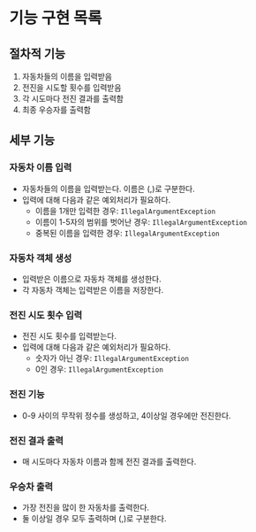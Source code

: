 # 기능 구현 목록

## 절차적 기능
1. 자동차들의 이름을 입력받음
2. 전진을 시도할 횟수를 입력받음
3. 각 시도마다 전진 결과를 출력함
4. 최종 우승자를 출력함

## 세부 기능
### 자동차 이름 입력
- 자동차들의 이름을 입력받는다. 이름은 (,)로 구분한다.
- 입력에 대해 다음과 같은 예외처리가 필요하다.
  - 이름을 1개만 입력한 경우: `IllegalArgumentException`
  - 이름이 1-5자의 범위를 벗어난 경우: `IllegalArgumentException`
  - 중복된 이름을 입력한 경우: `IllegalArgumentException`  

### 자동차 객체 생성
- 입력받은 이름으로 자동차 객체를 생성한다.
- 각 자동차 객체는 입력받은 이름을 저장한다.

### 전진 시도 횟수 입력
- 전진 시도 횟수를 입력받는다.
- 입력에 대해 다음과 같은 예외처리가 필요하다.
  - 숫자가 아닌 경우: `IllegalArgumentException`
  - 0인 경우: `IllegalArgumentException`

### 전진 기능
- 0-9 사이의 무작위 정수를 생성하고, 4이상일 경우에만 전진한다.

### 전진 결과 출력
- 매 시도마다 자동차 이름과 함께 전진 결과를 출력한다.

### 우승차 출력
- 가장 전진을 많이 한 자동차를 출력한다.
- 둘 이상일 경우 모두 출력하며 (,)로 구분한다.

